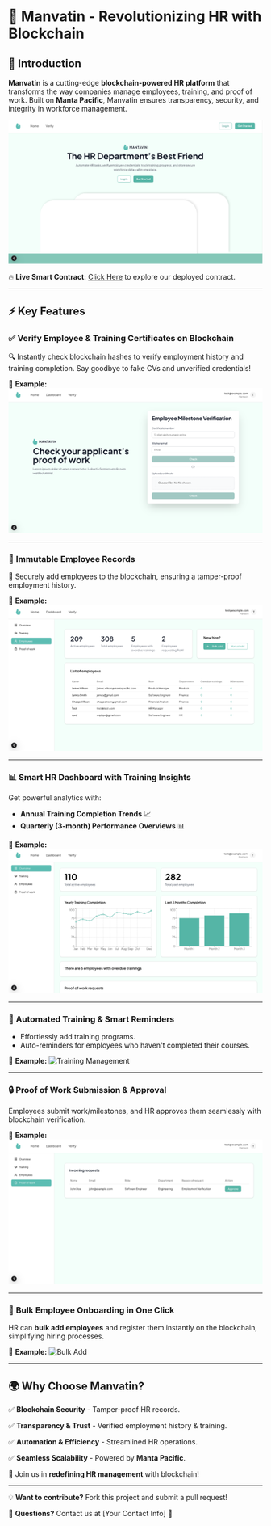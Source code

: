 # 🚀 Manvatin - Revolutionizing HR with Blockchain

## 🌟 Introduction
**Manvatin** is a cutting-edge **blockchain-powered HR platform** that transforms the way companies manage employees, training, and proof of work. Built on **Manta Pacific**, Manvatin ensures transparency, security, and integrity in workforce management.

![Certificate Verification](https://github.com/gracekarinn/mantavin/blob/main/Screenshot%202025-02-14%20at%2023.05.17.png)

🔥 **Live Smart Contract**: [Click Here](https://github.com/gracekarinn/mantavin/blob/main/backend/artifacts/contracts/EmployeeManagement.sol/EmployeeManagement.json) to explore our deployed contract.

---

## ⚡ Key Features

### ✅ **Verify Employee & Training Certificates on Blockchain**
🔍 Instantly check blockchain hashes to verify employment history and training completion. Say goodbye to fake CVs and unverified credentials!

📌 **Example:**
![Certificate Verification](https://github.com/gracekarinn/mantavin/blob/main/Screenshot%202025-02-14%20at%2023.06.01.png)

---

### 👥 **Immutable Employee Records**
💼 Securely add employees to the blockchain, ensuring a tamper-proof employment history.

📌 **Example:**
![Employee Addition](https://github.com/gracekarinn/mantavin/blob/main/Screenshot%202025-02-14%20at%2023.09.12.png)

---

### 📊 **Smart HR Dashboard with Training Insights**
Get powerful analytics with:
- **Annual Training Completion Trends** 📈
- **Quarterly (3-month) Performance Overviews** 📊

📌 **Example:**
![HR Dashboard](https://github.com/gracekarinn/mantavin/blob/main/Screenshot%202025-02-14%20at%2023.05.44.png)

---

### 📅 **Automated Training & Smart Reminders**
- Effortlessly add training programs.
- Auto-reminders for employees who haven't completed their courses.

📌 **Example:**
![Training Management](#)

---

### 🔒 **Proof of Work Submission & Approval**
Employees submit work/milestones, and HR approves them seamlessly with blockchain verification.

📌 **Example:**
![Proof of Work](https://github.com/gracekarinn/mantavin/blob/main/Screenshot%202025-02-14%20at%2023.06.44.png)

---

### 🚀 **Bulk Employee Onboarding in One Click**
HR can **bulk add employees** and register them instantly on the blockchain, simplifying hiring processes.

📌 **Example:**
![Bulk Add](#)

---

## 🌍 Why Choose Manvatin?
✅ **Blockchain Security** - Tamper-proof HR records.

✅ **Transparency & Trust** - Verified employment history & training.

✅ **Automation & Efficiency** - Streamlined HR operations.

✅ **Seamless Scalability** - Powered by **Manta Pacific**.

🔗 Join us in **redefining HR management** with blockchain!

---

💡 **Want to contribute?** Fork this project and submit a pull request!

📩 **Questions?** Contact us at [Your Contact Info] 🚀

